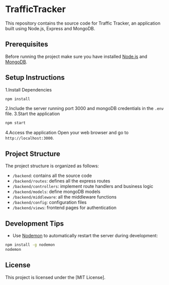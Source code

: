 # TrafficTracker
This repository contains the source code for Traffic Tracker, an application built using Node.js, Express and MongoDB.

## Prerequisites
Before running the project make sure you have installed [Node.js](https://nodejs.org/en) and [MongoDB](https://www.mongodb.com/).

## Setup Instructions

1.Install Dependencies
   ```bash
   npm install
   ```
2.Include the server running port 3000 and mongoDB credentials in the `.env` file.
3.Start the application
   ```bash
   npm start
   ```
4.Access the application
   Open your web browser and go to `http://localhost:3000`.

## Project Structure
The project structure is organized as follows:
- `/backend`: contains all the source code
- `/backend/routes`: defines all the express routes
- `/backend/controllers`: implement route handlers and business logic
- `/backend/models`: define mongoDB models
- `/backend/middleware`: all the middleware functions
- `/backend/config`: configuration files
- `/backend/views`: frontend pages for authentication

## Development Tips
- Use [Nodemon](https://nodemon.io/) to automatically restart the server during development:
```bash
npm install -g nodemon
nodemon
```

## License
This project is licensed under the [MIT License].

